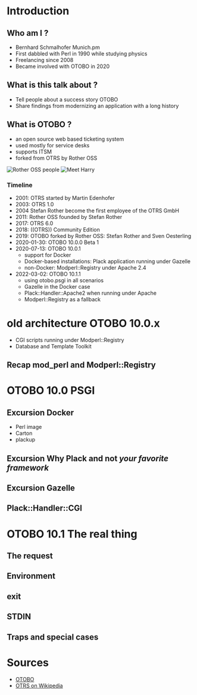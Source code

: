 # Introduction

## Who am I ?

- Bernhard Schmalhofer Munich.pm
- First dabbled with Perl in 1990 while studying physics
- Freelancing since 2008
- Became involved with OTOBO in 2020

## What is this talk about ?

- Tell people about a success story OTOBO
- Share findings from modernizing an application with a long history

## What is OTOBO ?

- an open source web based ticketing system
- used mostly for service desks
- supports ITSM
- forked from OTRS by Rother OSS

![Rother OSS people](https://rother-oss.com/wp-content/uploads/2020/05/Header-rother-OSS-experten-fuer-die-otrs-community-edition-1500x630.jpg)
![Meet Harry](https://otobo.de/wp-content/uploads/2020/07/OTOBO-Login-495x400.png)


### Timeline

- 2001: OTRS started by Martin Edenhofer
- 2003: OTRS 1.0
- 2004 Stefan Rother become the first employee of the OTRS GmbH
- 2011: Rother OSS founded by Stefan Rother
- 2017: OTRS 6.0
- 2018: ((OTRS)) Community Edition
- 2019: OTOBO forked by Rother OSS: Stefan Rother and Sven Oesterling
- 2020-01-30: OTOBO 10.0.0 Beta 1
- 2020-07-13: OTOBO 10.0.1 
  - support for Docker
  - Docker-based installations: Plack application running under Gazelle
  - non-Docker: Modperl::Registry under Apache 2.4
- 2022-03-02: OTOBO 10.1.1
  - using otobo.psgi in all scenarios
  - Gazelle in the Docker case
  - Plack::Handler::Apache2 when running under Apache
  - Modperl::Registry as a fallback

# old architecture OTOBO 10.0.x

- CGI scripts running under Modperl::Registry
- Database and Template Toolkit

## Recap mod_perl and Modperl::Registry

# OTOBO 10.0 PSGI

## Excursion Docker

- Perl image
- Carton
- plackup

## Excursion Why Plack and not *your favorite framework*

## Excursion Gazelle

## Plack::Handler::CGI

# OTOBO 10.1 The real thing

## The request

## Environment

## exit

## STDIN

## Traps and special cases

# Sources

- [OTOBO](https://otobo.de/de/community/)
- [OTRS on Wikipedia](https://de.wikipedia.org/wiki/OTRS)
